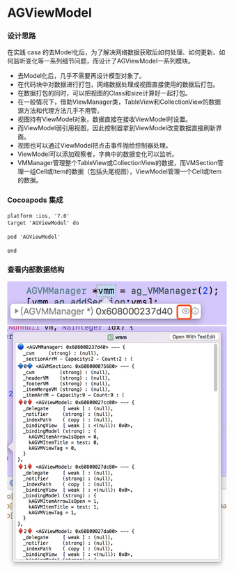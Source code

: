 # AGViewModel
### 设计思路
在实践 casa 的去Model化后，为了解决网络数据获取后如何处理、如何更新、如何监听变化等一系列细节问题，而设计了AGViewModel一系列模块。

- 去Model化后，几乎不需要再设计模型对象了。
- 在代码块中对数据进行打包，网络数据处理成视图直接使用的数据后打包。
- 在数据打包的同时，可以把视图的Class和size计算好一起打包。
- 在一般情况下，借助ViewManager类，TableView和CollectionView的数据源方法和代理方法几乎不用管。
- 视图持有ViewModel对象，数据直接在接收ViewModel时设置。
- 而ViewModel弱引用视图，因此控制器拿到ViewModel改变数据直接刷新界面。
- 视图也可以通过ViewModel把点击事件抛给控制器处理。
- ViewModel可以添加观察者，字典中的数据变化可以监听。
- VMManager管理整个TableView或CollectionView的数据，而VMSection管理一组Cell或Item的数据（包括头尾视图），ViewModel管理一个Cell或Item的数据。




### Cocoapods 集成
```
platform :ios, '7.0'
target 'AGViewModel' do

pod 'AGViewModel'

end
```



### 查看内部数据结构
<img src="https://raw.githubusercontent.com/JohnnyB0Y/AGViewModel/master/AGViewModelDemo/Assets.xcassets/WX20180509-131537.imageset/WX20180509-131537%402x.png" width = "516" height = "100" />

<img src="https://raw.githubusercontent.com/JohnnyB0Y/AGViewModel/master/AGViewModelDemo/Assets.xcassets/WX20180509-131441.imageset/WX20180509-131441%402x.png" width = "516" height = "555" />
